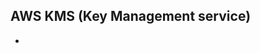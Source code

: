 
## AWS KMS (Key Management service)

- 

























































































































